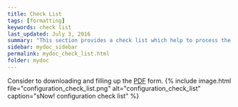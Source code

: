 ```yaml
---
title: Check List
tags: [formatting]
keywords: check list
last_updated: July 3, 2016
summary: "This section provides a check list which help to process the installation of an HPC cluster"
sidebar: mydoc_sidebar
permalink: mydoc_check_list.html
folder: mydoc
---
```


Consider to downloading and filling up the [PDF](images/configuration_check_list.pdf) form.
{% include image.html file="configuration_check_list.png" alt="configuration_check_list" caption="sNow! configuration check list" %}
